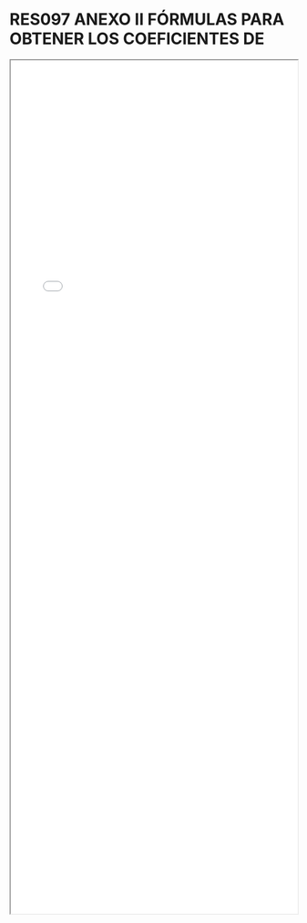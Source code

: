 
# RES097 ANEXO II FÓRMULAS PARA OBTENER LOS COEFICIENTES DE

<iframe src="../RES097 ANEXO II FÓRMULAS PARA OBTENER LOS COEFICIENTES DE.pdf" width="100%" height="1500px"></iframe>

